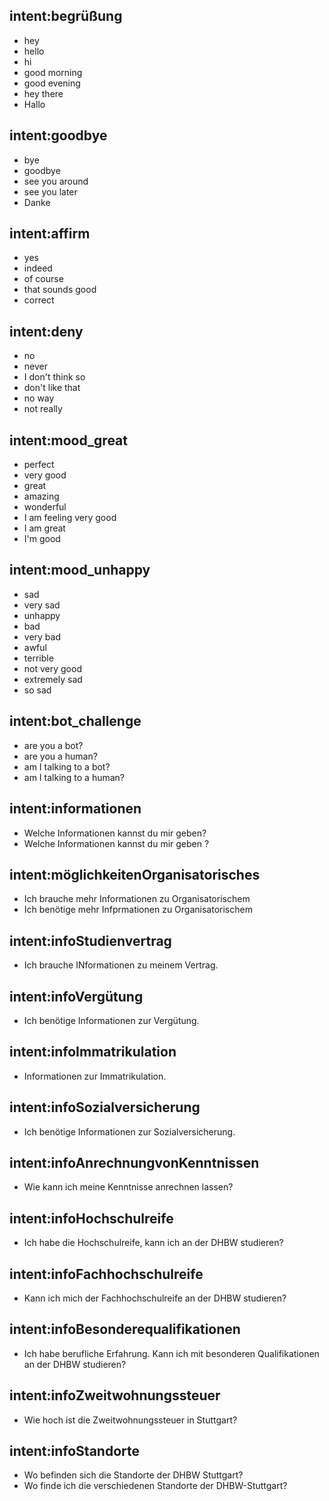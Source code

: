 ## intent:begrüßung
- hey
- hello
- hi
- good morning
- good evening
- hey there
- Hallo

## intent:goodbye
- bye
- goodbye
- see you around
- see you later
- Danke

## intent:affirm
- yes
- indeed
- of course
- that sounds good
- correct

## intent:deny
- no
- never
- I don't think so
- don't like that
- no way
- not really

## intent:mood_great
- perfect
- very good
- great
- amazing
- wonderful
- I am feeling very good
- I am great
- I'm good

## intent:mood_unhappy
- sad
- very sad
- unhappy
- bad
- very bad
- awful
- terrible
- not very good
- extremely sad
- so sad

## intent:bot_challenge
- are you a bot?
- are you a human?
- am I talking to a bot?
- am I talking to a human?

## intent:informationen
- Welche Informationen kannst du mir geben?
- Welche Informationen kannst du mir geben ?

## intent:möglichkeitenOrganisatorisches
- Ich brauche mehr Informationen zu Organisatorischem
- Ich benötige mehr Infprmationen zu Organisatorischem

## intent:infoStudienvertrag
- Ich brauche INformationen zu meinem Vertrag.

## intent:infoVergütung
- Ich benötige Informationen zur Vergütung.

## intent:infoImmatrikulation
- Informationen zur Immatrikulation.

## intent:infoSozialversicherung
- Ich benötige Informationen zur Sozialversicherung.

## intent:infoAnrechnungvonKenntnissen
- Wie kann ich meine Kenntnisse anrechnen lassen?

## intent:infoHochschulreife
- Ich habe die Hochschulreife, kann ich an der DHBW studieren?

## intent:infoFachhochschulreife
- Kann ich mich der Fachhochschulreife an der DHBW studieren?

## intent:infoBesonderequalifikationen
- Ich habe berufliche Erfahrung. Kann ich mit besonderen Qualifikationen an der DHBW studieren?

## intent:infoZweitwohnungssteuer
- Wie hoch ist die Zweitwohnungssteuer in Stuttgart?

## intent:infoStandorte
- Wo befinden sich die Standorte der DHBW Stuttgart?
- Wo finde ich die verschiedenen Standorte der DHBW-Stuttgart?
